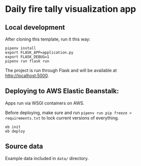 # Daily fire tally visualization app

## Local development

After cloning this template, run it this way:

```
pipenv install
export FLASK_APP=application.py
export FLASK_DEBUG=1
pipenv run flask run
```

The project is run through Flask and will be available at [http://localhost:5000](http://localhost:5000).

## Deploying to AWS Elastic Beanstalk:

Apps run via WSGI containers on AWS.

Before deploying, make sure and run `pipenv run pip freeze > requirements.txt` to lock current versions of everything.

```
eb init
eb deploy
```

## Source data

Example data included in `data/` directory.
